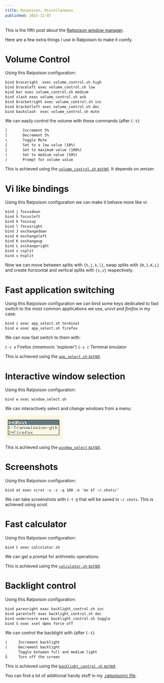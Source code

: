 ```yaml
---
title: Ratpoison, Miscellaneous
published: 2015-11-07
...
```


This is the fifth post about the [Ratpoison window
manager](http://www.nongnu.org/ratpoison/).

Here are a few extra things I use in Ratpoison to make it comfy.

<!--more-->

# Volume Control

Using this Ratpoison configuration:

```
bind braceright  exec volume_control.sh high
bind braceleft exec volume_control.sh low
bind bar exec volume_control.sh medium
bind slash exec volume_control.sh ask
bind bracketright exec volume_control.sh inc
bind bracketleft exec volume_control.sh dec
bind backslash  exec volume_control.sh mute
```

We can easily control the volume with these commands (after `C-t`):

```
[       Increment 5%
]       Decrement 5%
\       Toggle Mute
{       Set to a low value (10%)
}       Set to maximum value (100%)
|       Set to medium value (50%)
/       Prompt for volume value
```


This is achieved using the [`volume_control.sh`
script](https://github.com/alx741/dotfiles/blob/master/scripts/.scripts/ratpoison/volume_control.sh).
It depends on *amixer*.

# Vi like bindings

Using this Ratpoison configuration we can make it behave more like vi:

```
bind j focusdown
bind h focusleft
bind k focusup
bind l focusright
bind J exchangedown
bind H exchangeleft
bind K exchangeup
bind L exchangeright
bind s vsplit
bind v hsplit
```

Now we can move between splits with `{h,j,k,l}`, swap splits with `{H,J,K,L}`
and create horizontal and vertical splits with `{s,v}` respectively.


# Fast application switching

Using this Ratpoison configuration we can bind some keys dedicated to fast
switch to the most common applications we use, *urxvt* and *firefox* in my case:

    bind c exec app_select.sh terminal
    bind e exec app_select.sh firefox


We can now fast switch to them with:

`C-s e`     Firefox (mnemonic 'explorer')
`C-s c`     Terminal emulator


This is achieved using the [`app_select.sh`
script](https://github.com/alx741/dotfiles/blob/master/scripts/.scripts/ratpoison/app_select.sh).


# Interactive window selection

Using this Ratpoison configuration:

    bind w exec window_select.sh


We can interactively select and change windows from a menu:

![](/img/ratmisc/shot.png)

This is achieved using the [`window_select`
script](https://github.com/alx741/dotfiles/blob/master/scripts/.scripts/ratpoison/window_select.sh).


# Screenshots

Using this Ratpoison configuration:

    bind at exec scrot -u -z -q 100 -e 'mv $f ~/.shots/'


We can take screenshots with `C-t @` that will be saved in `~/.shots`. This is
achieved using *scrot*.


# Fast calculator

Using this Ratpoison configuration:

    bind C exec calculator.sh

We can get a prompt for arithmetic operations.

This is achieved using the [`calculator.sh`
script](https://github.com/alx741/dotfiles/blob/master/scripts/.scripts/ratpoison/calculator.sh).


# Backlight control

Using this Ratpoison configuration:

```
bind parenright exec backlight_control.sh inc
bind parenleft exec backlight_control.sh dec
bind underscore exec backlight_control.sh toggle
bind S exec xset dpms force off
```

We can control the backlight with (after `C-t`):

```
)     Increment backlight
(     Decrement backlight
_     Toggle between full and medium light
S     Turn off the screen
```


This is achieved using the [`backlight_control.sh`
script](https://github.com/alx741/dotfiles/blob/master/scripts/.scripts/ratpoison/backlight_control.sh).

You can find a lot of additional handy stuff in my [.ratpoisonrc
file](https://github.com/alx741/dotfiles/blob/master/ratpoison/.ratpoisonrc).
